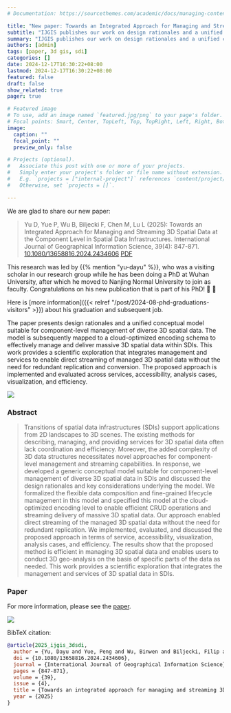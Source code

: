 ```yaml
---
# Documentation: https://sourcethemes.com/academic/docs/managing-content/

title: "New paper: Towards an Integrated Approach for Managing and Streaming 3D Spatial Data at the Component Level in Spatial Data Infrastructures"
subtitle: "IJGIS publishes our work on design rationales and a unified conceptual model suitable for component-level management of diverse 3D spatial data."
summary: "IJGIS publishes our work on design rationales and a unified conceptual model suitable for component-level management of diverse 3D spatial data."
authors: [admin]
tags: [paper, 3d gis, sdi]
categories: []
date: 2024-12-17T16:30:22+08:00
lastmod: 2024-12-17T16:30:22+08:00
featured: false
draft: false
show_related: true
pager: true

# Featured image
# To use, add an image named `featured.jpg/png` to your page's folder.
# Focal points: Smart, Center, TopLeft, Top, TopRight, Left, Right, BottomLeft, Bottom, BottomRight.
image:
  caption: ""
  focal_point: ""
  preview_only: false

# Projects (optional).
#   Associate this post with one or more of your projects.
#   Simply enter your project's folder or file name without extension.
#   E.g. `projects = ["internal-project"]` references `content/project/deep-learning/index.md`.
#   Otherwise, set `projects = []`.

---
```


We are glad to share our new paper:

> Yu D, Yue P, Wu B, Biljecki F, Chen M, Lu L (2025): Towards an Integrated Approach for Managing and Streaming 3D Spatial Data at the Component Level in Spatial Data Infrastructures. International Journal of Geographical Information Science, 39(4): 847-871. [<i class="ai ai-doi-square ai"></i> 10.1080/13658816.2024.2434606](https://doi.org/10.1080/13658816.2024.2434606) [<i class="far fa-file-pdf"></i> PDF](/publication/2025-ijgis-3-dsdi/2025-ijgis-3-dsdi.pdf)</i>

This research was led by {{% mention "yu-dayu" %}}, who was a visiting scholar in our research group while he has been doing a PhD at Wuhan University, after which he moved to Nanjing Normal University to join as faculty.
Congratulations on his new publication that is part of his PhD! :raised_hands: :clap:

Here is [more information]({{< relref "/post/2024-08-phd-graduations-visitors" >}}) about his graduation and subsequent job.

The paper presents design rationales and a unified conceptual model suitable for component-level management of diverse 3D spatial data.
The model is subsequently mapped to a cloud-optimized encoding schema to effectively manage and deliver massive 3D spatial data within SDIs.
This work provides a scientific exploration that integrates management and services to enable direct streaming of managed 3D spatial data without the need for redundant replication and conversion.
The proposed approach is implemented and evaluated across services, accessibility, analysis cases, visualization, and efficiency.

![](1.png)


### Abstract

> Transitions of spatial data infrastructures (SDIs) support applications from 2D landscapes to 3D scenes. The existing methods for describing, managing, and providing services for 3D spatial data often lack coordination and efficiency. Moreover, the added complexity of 3D data structures necessitates novel approaches for component-level management and streaming capabilities. In response, we developed a generic conceptual model suitable for component-level management of diverse 3D spatial data in SDIs and discussed the design rationales and key considerations underlying the model. We formalized the flexible data composition and fine-grained lifecycle management in this model and specified this model at the cloud-optimized encoding level to enable efficient CRUD operations and streaming delivery of massive 3D spatial data. Our approach enabled direct streaming of the managed 3D spatial data without the need for redundant replication. We implemented, evaluated, and discussed the proposed approach in terms of service, accessibility, visualization, analysis cases, and efficiency. The results show that the proposed method is efficient in managing 3D spatial data and enables users to conduct 3D geo-analysis on the basis of specific parts of the data as needed. This work provides a scientific exploration that integrates the management and services of 3D spatial data in SDIs.

### Paper 

For more information, please see the [paper](/publication/2025-ijgis-3-dsdi/).

[![](page-one.png)](/publication/2025-ijgis-3-dsdi/)

BibTeX citation:
```bibtex
@article{2025_ijgis_3dsdi,
  author = {Yu, Dayu and Yue, Peng and Wu, Binwen and Biljecki, Filip and Chen, Min and Lu, Luancheng},
  doi = {10.1080/13658816.2024.2434606},
  journal = {International Journal of Geographical Information Science},
  pages = {847-871},
  volume = {39},
  issue = {4},
  title = {Towards an integrated approach for managing and streaming 3D spatial data at the component level in spatial data infrastructures},
  year = {2025}
}
```

